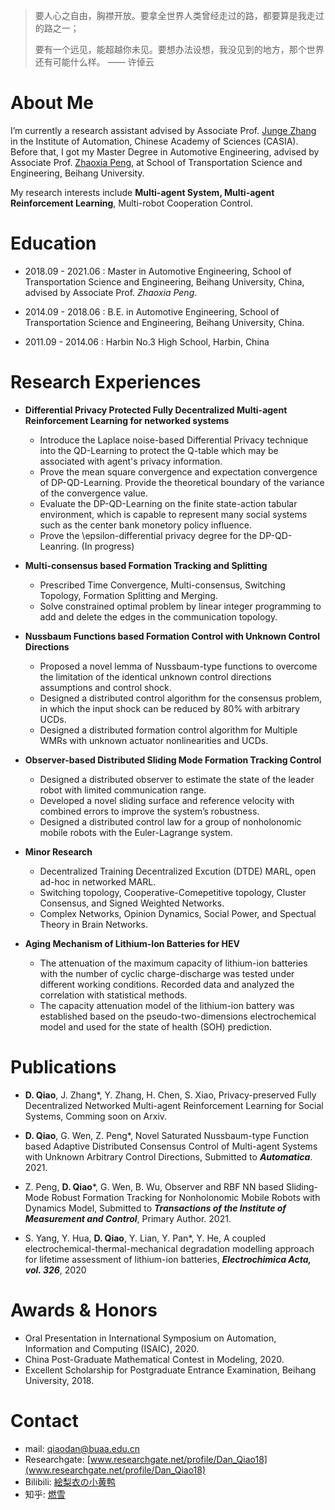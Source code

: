 
> 要人心之自由，胸襟开放。要拿全世界人类曾经走过的路，都要算是我走过的路之一；
> 
> 要有一个远见，能超越你未见。要想办法设想，我没见到的地方，那个世界还有可能什么样。 —— 许倬云

# About Me

I’m currently a research assistant advised by Associate Prof. [Junge Zhang](http://people.ucas.ac.cn/~ZHANGJUNGE) in the Institute of Automation, Chinese Academy of Sciences (CASIA). Before that, I got my Master Degree in Automotive Engineering, advised by Associate Prof. [Zhaoxia Peng](http://transportation.buaa.edu.cn/info/1092/4827.htm), at School of Transportation Science and Engineering, Beihang University.

My research interests include **Multi-agent System, Multi-agent Reinforcement Learning**, Multi-robot Cooperation Control.


# Education

*   2018.09 - 2021.06 : Master in Automotive Engineering, School of Transportation Science and Engineering, Beihang University, China, advised by Associate Prof. _Zhaoxia Peng_.

*   2014.09 - 2018.06 : B.E. in Automotive Engineering, School of Transportation Science and Engineering, Beihang University, China.

*   2011.09 - 2014.06 : Harbin No.3 High School, Harbin, China

# Research Experiences


- **Differential Privacy Protected Fully Decentralized Multi-agent Reinforcement Learning for networked systems**

  - Introduce the Laplace noise-based Differential Privacy technique into the QD-Learning to protect the Q-table which may be associated with agent's privacy information.  
  - Prove the mean square convergence and expectation convergence of DP-QD-Learning. Provide the theoretical boundary of the variance of the convergence value.
  - Evaluate the DP-QD-Learning on the finite state-action tabular environment, which is capable to represent many social systems such as the center bank monetory policy influence.
  - Prove the \epsilon-differential privacy degree for the DP-QD-Leanring. (In progress)

- **Multi-consensus based Formation Tracking and Splitting**

  - Prescribed Time Convergence, Multi-consensus, Switching Topology, Formation Splitting and Merging.  
  - Solve constrained optimal problem by linear integer programming to add and delete the edges in the communication topology.
  
- **Nussbaum Functions based Formation Control with Unknown Control Directions**

  - Proposed a novel lemma of Nussbaum-type functions to overcome the limitation of the identical unknown control directions assumptions and control shock.  
  - Designed a distributed control algorithm for the consensus problem, in which the input shock can be reduced by 80% with arbitrary UCDs.  
  - Designed a distributed formation control algorithm for Multiple WMRs with unknown actuator nonlinearities and UCDs.
 
- **Observer-based Distributed Sliding Mode Formation Tracking Control**

  - Designed a distributed observer to estimate the state of the leader robot with limited communication range.  
  - Developed a novel sliding surface and reference velocity with combined errors to improve the system’s robustness.  
  - Designed a distributed control law for a group of nonholonomic mobile robots with the Euler-Lagrange system.

- **Minor Research**

  - Decentralized Training Decentralized Excution (DTDE) MARL, open ad-hoc in networked MARL.
  - Switching topology, Cooperative-Comepetitive topology, Cluster Consensus, and Signed Weighted Networks.  
  - Complex Networks, Opinion Dynamics, Social Power, and Spectual Theory in Brain Networks.

- **Aging Mechanism of Lithium-Ion Batteries for HEV**

  - The attenuation of the maximum capacity of lithium-ion batteries with the number of cyclic charge-discharge was tested under different working conditions. Recorded data and analyzed the correlation with statistical methods.  
  - The capacity attenuation model of the lithium-ion battery was established based on the pseudo-two-dimensions electrochemical model and used for the state of health (SOH) prediction.

# Publications

* **D. Qiao**, J. Zhang*, Y. Zhang, H. Chen, S. Xiao, Privacy-preserved Fully Decentralized Networked Multi-agent Reinforcement Learning  for Social Systems, Comming soon on Arxiv.

* **D. Qiao**, G. Wen, Z. Peng*, Novel Saturated Nussbaum-type Function based Adaptive Distributed Consensus Control of
Multi-agent Systems with Unknown Arbitrary Control Directions, Submitted to **_Automatica_**. 2021.

* Z. Peng, **D. Qiao***, G. Wen, B. Wu, Observer and RBF NN based Sliding-Mode Robust Formation Tracking for Nonholonomic
Mobile Robots with Dynamics Model, Submitted to **_Transactions of the Institute of Measurement and Control_**, Primary Author. 2021.

* S. Yang, Y. Hua, **D. Qiao**, Y. Lian, Y. Pan*, Y. He, A coupled electrochemical-thermal-mechanical degradation modelling
approach for lifetime assessment of lithium-ion batteries, **_Electrochimica Acta, vol. 326_**, 2020





# Awards & Honors

* Oral Presentation in International Symposium on Automation, Information and Computing (ISAIC), 2020.
* China Post-Graduate Mathematical Contest in Modeling, 2020.
* Excellent Scholarship for Postgraduate Entrance Examination, Beihang University, 2018.


# Contact
* mail: [qiaodan@buaa.edu.cn](qiaodan@buaa.edu.cn)
* Researchgate: [www.researchgate.net/profile/Dan_Qiao18](www.researchgate.net/profile/Dan_Qiao18)
* Bilibili: [絵梨衣の小黄鸭](https://space.bilibili.com/14114218)
* 知乎: [燃雪](https://www.zhihu.com/people/qiao-dan-55-92)
